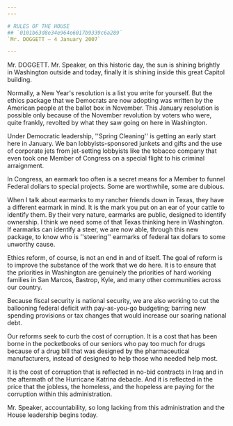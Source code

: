 ```yaml
---
---

# RULES OF THE HOUSE
## `0101b63d8e34e964e6017b9339c6a289`
`Mr. DOGGETT — 4 January 2007`

---
```



Mr. DOGGETT. Mr. Speaker, on this historic day, the sun is shining 
brightly in Washington outside and today, finally it is shining inside 
this great Capitol building.

Normally, a New Year's resolution is a list you write for yourself. 
But the ethics package that we Democrats are now adopting was written 
by the American people at the ballot box in November. This January 
resolution is possible only because of the November revolution by 
voters who were, quite frankly, revolted by what they saw going on here 
in Washington.

Under Democratic leadership, ''Spring Cleaning'' is getting an early 
start here in January. We ban lobbyists-sponsored junkets and gifts and 
the use of corporate jets from jet-setting lobbyists like the tobacco 
company that even took one Member of Congress on a special flight to 
his criminal arraignment.

In Congress, an earmark too often is a secret means for a Member to 
funnel Federal dollars to special projects. Some are worthwhile, some 
are dubious.

When I talk about earmarks to my rancher friends down in Texas, they 
have a different earmark in mind. It is the mark you put on an ear of 
your cattle to identify them. By their very nature, earmarks are 
public, designed to identify ownership. I think we need some of that 
Texas thinking here in Washington. If earmarks can identify a steer, we 
are now able, through this new package, to know who is ''steering'' 
earmarks of federal tax dollars to some unworthy cause.

Ethics reform, of course, is not an end in and of itself. The goal of 
reform is to improve the substance of the work that we do here. It is 
to ensure that the priorities in Washington are genuinely the 
priorities of hard working families in San Marcos, Bastrop, Kyle, and 
many other communities across our country.

Because fiscal security is national security, we are also working to 
cut the ballooning federal deficit with pay-as-you-go budgeting; 
barring new spending provisions or tax changes that would increase our 
soaring national debt.

Our reforms seek to curb the cost of corruption. It is a cost that 
has been borne in the pocketbooks of our seniors who pay too much for 
drugs because of a drug bill that was designed by the pharmaceutical 
manufacturers, instead of designed to help those who needed help most.

It is the cost of corruption that is reflected in no-bid contracts in 
Iraq and in the aftermath of the Hurricane Katrina debacle. And it is 
reflected in the price that the jobless, the homeless, and the hopeless 
are paying for the corruption within this administration.

Mr. Speaker, accountability, so long lacking from this administration 
and the House leadership begins today.

